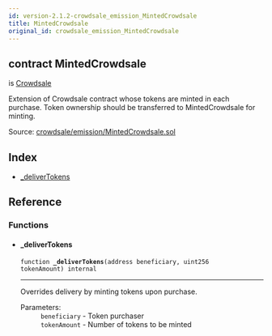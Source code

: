 ```yaml
---
id: version-2.1.2-crowdsale_emission_MintedCrowdsale
title: MintedCrowdsale
original_id: crowdsale_emission_MintedCrowdsale
---
```


<div class="contract-doc"><div class="contract"><h2 class="contract-header"><span class="contract-kind">contract</span> MintedCrowdsale</h2><p class="base-contracts"><span>is</span> <a href="crowdsale_Crowdsale.html">Crowdsale</a></p><p class="description">Extension of Crowdsale contract whose tokens are minted in each purchase. Token ownership should be transferred to MintedCrowdsale for minting.</p><div class="source">Source: <a href="https://github.com/OpenZeppelin/zeppelin-solidity/blob/v2.1.2/contracts/crowdsale/emission/MintedCrowdsale.sol" target="_blank">crowdsale/emission/MintedCrowdsale.sol</a></div></div><div class="index"><h2>Index</h2><ul><li><a href="crowdsale_emission_MintedCrowdsale.html#_deliverTokens">_deliverTokens</a></li></ul></div><div class="reference"><h2>Reference</h2><div class="functions"><h3>Functions</h3><ul><li><div class="item function"><span id="_deliverTokens" class="anchor-marker"></span><h4 class="name">_deliverTokens</h4><div class="body"><code class="signature">function <strong>_deliverTokens</strong><span>(address beneficiary, uint256 tokenAmount) </span><span>internal </span></code><hr/><div class="description"><p>Overrides delivery by minting tokens upon purchase.</p></div><dl><dt><span class="label-parameters">Parameters:</span></dt><dd><div><code>beneficiary</code> - Token purchaser</div><div><code>tokenAmount</code> - Number of tokens to be minted</div></dd></dl></div></div></li></ul></div></div></div>
